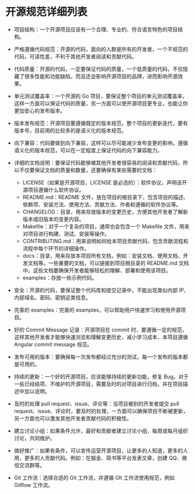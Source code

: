 # 开源规范详细列表

- 项目结构：一个开源项目应该有一个合理、专业的、符合语言特色的项目结构。
- 严格遵循代码规范：开源的代码，面向的人群是所有的开发者，一个不规范的代码，可读性差，不利于其他开发者阅读和贡献代码。
- 代码质量：开源的代码，一定要保证代码的质量，一个低质量的代码，不仅隐藏了很多性能和功能缺陷，而且还会影响开源项目的品牌，进而影响开源效果。
- 单元测试覆盖率：一个开源的 Go 项目，要保证整个项目的单元测试覆盖率，这样一方面可以保证代码的质量，另一方面可以使开源项目更专业，也能让你更加安心的发布版本。
- 版本发布规范：开源项目要遵循既定的版本规范，整个项目的更新迭代，要有版本号，目前用的比较多的是语义化的版本规范。
- 向下兼容：代码要做到向下兼容，这样可以尽可能减少发布变更的影响，遵循语义化的版本规范，可以在一定程度上保证代码的向下兼容能力。

- 详细的文档说明：要保证代码能够被其他开发者很容易的阅读和贡献代码，所以不仅要保证文档的质量和数量，还要确保有某些需要的文档：
  - LICENSE（如果是开源项目，LICENSE 是必选的）：软件协议，声明该开源项目遵循什么软件协议。
  - README.md：README 文件，放在项目的根目录下，包含项目的描述、依赖项、安装方法、使用方法、贡献方法、作者和遵循的软件协议等。
  - CHANGELOG：目录，用来存放版本的变更历史，方便其他开发者了解新版本或旧版本的变更内容。 
  - Makefile：对于一个复杂的项目，通常也会包含一个 Makefile 文件，用来对项目进行构建、测试、安装等操作。
  - CONTRIBUTING.md：用来说明如何给本项目贡献代码，包含贡献流程和流程中每个环节的详细操作。
  - docs：目录，用来存放本项目所有文档，例如：安装文档、使用文档、开发文档等。一些重要的文档，可以链接到项目根目录的 README.md 文档中。这些文档要确保开发者能够轻松的理解、部署和使用该项目。
  - examples：存放一些示例代码。
- 安全：开源的代码，要保证整个代码库和提交记录中，不能出现类似内部 IP、内部域名、密码、密钥这类信息。
- 完善的 examples：完善的 examples，可以帮助用户快速学习和使用开源项目。
- 好的 Commit Message 记录：开源项目在 commit 时，要遵循一定的规范，这样其他开发者才能够快速浏览和理解变更历史，减小学习成本，本项目遵循 Angular commit message 规范。
- 发布可用的版本：要确保每一次发布都经过充分的测试，每一个发布的版本都是可用的。
- 持续的更新：一个好的开源项目，应该能够持续的更新功能，修复 Bug。对于一些已经结项、不维护的开源项目，需要及时的对项目进行归档，并在项目描述中加以说明。
- 及时的处理 pull request、issue、评论等：当项目被别的开发者提交 pull request、issue、评论时，要及时的处理，一方面可以确保项目不断被更新，另一方面也可以激发其他开发者贡献代码的积极性。
- 建立讨论小组：如果条件允许，最好和贡献者建立讨论小组，每周或每月组织讨论，共同维护。
- 做好推广：如果有条件，可以宣传运营开源项目，让更多的人知道，更多的人用，更多的人贡献代码。例如：在掘金、简书等平台发表文章，创建 QQ、微信交流群等。
- Git 工作流：选择合适的 Git 工作流，并遵循 GIt 工作流使用规范，例如 Gitflow 工作流。
